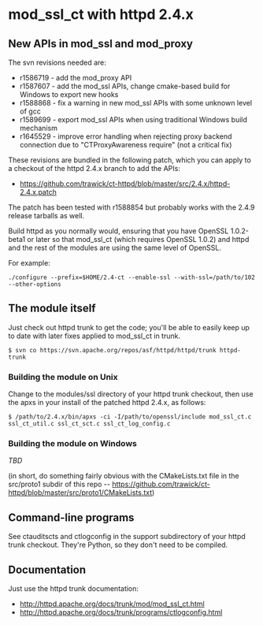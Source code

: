 mod\_ssl\_ct with httpd 2.4.x
=============================

## New APIs in mod_ssl and mod_proxy

The svn revisions needed are:

* r1586719 - add the mod_proxy API
* r1587607 - add the mod_ssl APIs, change cmake-based build for Windows to export new hooks
* r1588868 - fix a warning in new mod_ssl APIs with some unknown level of gcc
* r1589699 - export mod\_ssl APIs when using traditional Windows build mechanism
* r1645529 - improve error handling when rejecting proxy backend connection due to "CTProxyAwareness require" (not a critical fix)

These revisions are bundled in the following patch, which you can apply to a checkout of the httpd 2.4.x branch to add the APIs:

* https://github.com/trawick/ct-httpd/blob/master/src/2.4.x/httpd-2.4.x.patch

The patch has been tested with r1588854 but probably works with the 2.4.9 release tarballs as well.

Build httpd as you normally would, ensuring that you have OpenSSL 1.0.2-beta1 or later so that mod\_ssl\_ct (which requires OpenSSL 1.0.2) and httpd and the rest of the modules are using the same level of OpenSSL.

For example:
```
./configure --prefix=$HOME/2.4-ct --enable-ssl --with-ssl=/path/to/102 --other-options
```

## The module itself

Just check out httpd trunk to get the code; you'll be able to easily keep up to date with later fixes applied to mod\_ssl\_ct in trunk.

```
$ svn co https://svn.apache.org/repos/asf/httpd/httpd/trunk httpd-trunk
```

### Building the module on Unix

Change to the modules/ssl directory of your httpd trunk checkout, then use the apxs in your install of the patched httpd 2.4.x, as follows:
```
$ /path/to/2.4.x/bin/apxs -ci -I/path/to/openssl/include mod_ssl_ct.c ssl_ct_util.c ssl_ct_sct.c ssl_ct_log_config.c
```

### Building the module on Windows

*TBD*

(in short, do something fairly obvious with the CMakeLists.txt file in the src/proto1 subdir of this repo -- https://github.com/trawick/ct-httpd/blob/master/src/proto1/CMakeLists.txt)

## Command-line programs

See ctauditscts and ctlogconfig in the support subdirectory of your httpd trunk checkout.  They're Python, so they don't need to be compiled.

## Documentation

Just use the httpd trunk documentation:

* http://httpd.apache.org/docs/trunk/mod/mod_ssl_ct.html
* http://httpd.apache.org/docs/trunk/programs/ctlogconfig.html
